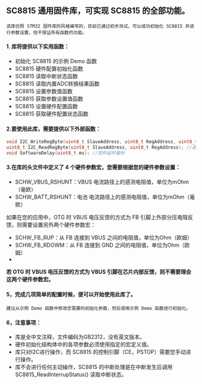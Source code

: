 ## SC8815 通用固件库，可实现 SC8815 的全部功能。

    该库仿照 STM32 固件库的风格编写的，目前已通过初步测试，可以成功初始化 SC8815 并进行参数设置，但不保证所有函数的功能。

#### 1. 库将提供以下实用函数：  
* 初始化 SC8815 的示例 Demo 函数  
* SC8815 硬件配置初始化函数  
* SC8815 读取中断状态函数  
* SC8815 读取内置ADC转换结果函数  
* SC8815 设置参数值函数  
* SC8815 获取参数设置值函数  
* SC8815 设置硬件配置函数  
* SC8815 获取硬件配置状态函数

#### 2.要使用此库，需要提供以下外部函数：  
```c
void I2C_WriteRegByte(uint8_t SlaveAddress, uint8_t RegAddress, uint8_t ByteData); //通过I2C向设备寄存器写一个字节  
uint8_t I2C_ReadRegByte(uint8_t SlaveAddress, uint8_t RegAddress); //通过I2C从设备寄存器读一个字节  
void SoftwareDelay(uint8_t ms); //软件延时毫秒  
```

#### 3.在库的头文件中定义了 4 个硬件参数宏，您需要根据您的硬件参数设置：  
* SCHW_VBUS_RSHUNT：VBUS 电流路径上的感测电阻值，单位为mOhm（毫欧）  
* SCHW_BATT_RSHUNT：电池 电流路径上的感测电阻值，单位为mOhm（毫欧）

如果在您的应用中，OTG 时 VBUS 电压反馈的方式为 FB 引脚上外部分压电阻反馈，则需要设置另外两个硬件参数宏：  
* SCHW_FB_RUP：从 FB 连接到 VBUS 之间的电阻值，单位为Ohm（欧姆）  
* SCHW_FB_RDOWM：从 FB 连接到 GND 之间的电阻值，单位为Ohm（欧姆）  
* 
**若 OTG 时 VBUS 电压反馈的方式为 VBUS 引脚在芯片内部反馈，则不需要理会这两个硬件参数宏。**

#### 5，完成几项简单的配置时候，便可以开始使用此库了。  

    建议从示例 Demo 函数中修改您需要的初始化参数，然后调用示例 Demo 函数进行初始化。

#### 6，注意事项：  
* 库是全中文注释，文件编码为GB2312，没有英文版本。  
* 硬件初始化结构体中的各项参数必须使用指定的宏定义值。  
* 库只对I2C进行操作，而 SC8815 的控制引脚（CE，PSTOP）需要您手动进行操作。  
* 库不会进行任何主动操作，SC8815 的中断处理是在中断发生后调用 SC8815_ReadInterrupStatus() 读取中断状态。
